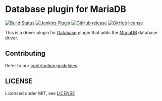 # Database plugin for MariaDB

[![Build Status](https://ci.jenkins.io/job/Plugins/job/database-mariadb-plugin/job/main/badge/icon)](https://ci.jenkins.io/job/Plugins/job/database-mariadb-plugin/job/main/)
[![Jenkins Plugin](https://img.shields.io/jenkins/plugin/v/database-mariadb.svg)](https://plugins.jenkins.io/database-mariadb)
[![GitHub release](https://img.shields.io/github/release/jenkinsci/database-mariadb-plugin.svg?label=changelog)](https://github.com/jenkinsci/database-mariadb-plugin/releases/latest)
[![GitHub license](https://img.shields.io/github/license/jenkinsci/database-mariadb-plugin)](https://github.com/jenkinsci/database-mariadb-plugin/blob/main/LICENSE.md)

This is a driver plugin for [Database](https://plugins.jenkins.io/database/) plugin that adds the [MariaDB](https://mariadb.com/kb/en/about-mariadb-connector-j/) database driver.

## Contributing

Refer to our [contribution guidelines](https://github.com/jenkinsci/.github/blob/master/CONTRIBUTING.md)

## LICENSE

Licensed under MIT, see [LICENSE](LICENSE.md)

